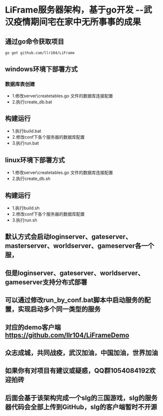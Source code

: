 # LiFrame服务器架构，基于go开发 --武汉疫情期间宅在家中无所事事的成果

## 通过go命令获取项目
```bash
go get github.com/llr104/LiFrame
```
## windows环境下部署方式
### 数据库表创建
- 1.修改server\createtables.go 文件的数据库连接配置
- 2.执行create_db.bat

## 构建运行
- 1.执行build.bat
- 2.修改conf下各个服务器的数据库配置
- 3.执行run.bat


## linux环境下部署方式
- 1.修改server\createtables.go 文件的数据库连接配置
- 2.执行create_db.sh

## 构建运行
- 1.执行build.sh
- 2.修改conf下各个服务器的数据库配置
- 3.执行run.sh

## 默认方式会启动loginserver、gateserver、masterserver、worldserver、gameserver各一个服，
## 但是loginserver、gateserver、worldserver、gameserver支持分布式部署
## 可以通过修改run_by_conf.bat脚本中启动服务的配置，实现启动多个同一类型的服务

## 对应的demo客户端 https://github.com/llr104/LiFrameDemo
## 众志成城，共同战疫，武汉加油，中国加油，世界加油
## 如果你有对项目有建议或疑惑，QQ群1054084192欢迎拍砖
## 后面会基于该架构完成一个slg的三国游戏，slg的服务器代码会全部上传到GitHub，slg的客户端暂时不开源
